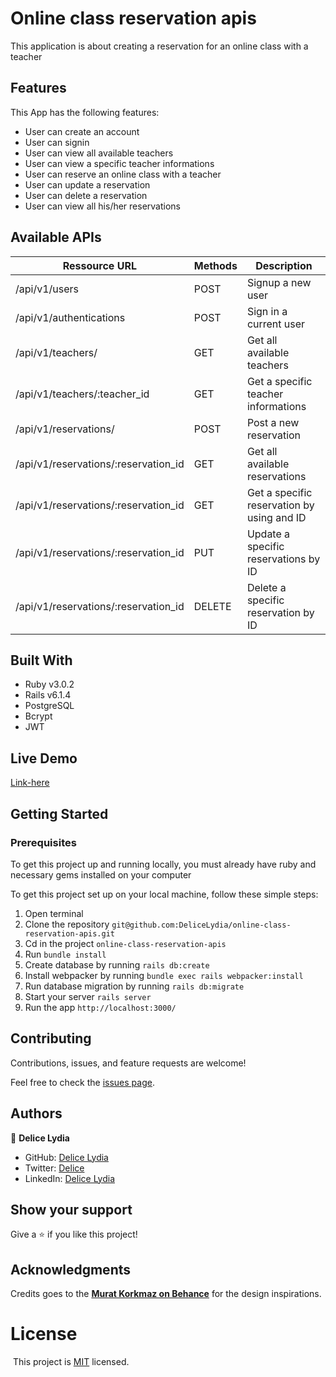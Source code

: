 # Online class reservation apis

This application is about creating a reservation for an online class with a teacher

## Features

This App has the following features:

- User can create an account
- User can signin
- User can view all available teachers
- User can view a specific teacher informations
- User can reserve an online class with a teacher
- User can update a reservation
- User can delete a reservation
- User can view all his/her reservations

## Available APIs

| Ressource URL | Methods  | Description  |
| ------- | --- | --- |
| /api/v1/users| POST | Signup a new user |
| /api/v1/authentications | POST | Sign in a current user|
| /api/v1/teachers/ | GET | Get all available teachers |
| /api/v1/teachers/:teacher_id| GET |Get a specific teacher informations |
| /api/v1/reservations/| POST | Post a new reservation |
| /api/v1/reservations/:reservation_id| GET | Get all available reservations |
| /api/v1/reservations/:reservation_id| GET | Get a specific reservation by using and ID|
| /api/v1/reservations/:reservation_id| PUT | Update a specific reservations by ID |
| /api/v1/reservations/:reservation_id| DELETE| Delete a specific reservation by ID |


## Built With

- Ruby v3.0.2
- Rails v6.1.4
- PostgreSQL
- Bcrypt
- JWT

## Live Demo

[Link-here](https://group-hours.herokuapp.com)

## Getting Started

### Prerequisites

To get this project up and running locally, you must already have ruby and necessary gems installed on your computer

To get this project set up on your local machine, follow these simple steps:

1. Open terminal
2. Clone the repository 
``` git@github.com:DeliceLydia/online-class-reservation-apis.git ```
3. Cd in the project ``` online-class-reservation-apis ```
4. Run ``` bundle install ```
5. Create database by running ``` rails db:create ```
6. Install webpacker by running 
``` bundle exec rails webpacker:install ```
7. Run database migration by running ``` rails db:migrate ```
8. Start your server ``` rails server ```
9. Run the app ``` http://localhost:3000/ ```

## Contributing

Contributions, issues, and feature requests are welcome!

Feel free to check the [issues page](https://github.com/DeliceLydia/online-class-reservation-apis/issues).

## Authors

👤 **Delice Lydia**
  - GitHub: [Delice Lydia](https://github.com/DeliceLydia)
  - Twitter: [Delice](https://twitter.com/IngabireLydia)
  - LinkedIn: [Delice Lydia](https://www.linkedin.com/in/delice-lydia/)

## Show your support

Give a ⭐️ if you like this project!

## Acknowledgments

Credits goes to the [**Murat Korkmaz on Behance**](https://www.behance.net/gallery/26425031/Vespa-Responsive-Redesign) for the design inspirations.

# License
​
This project is [MIT](https://github.com/DeliceLydia/online-class-reservation-apis/blob/master/LICENSE) licensed.
